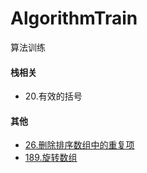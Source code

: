 <!--
 * @Author: yaw
 * @Description: In User Settings Edit
 * @Date: 2020-07-29 15:48:18
 * @LastEditors: yaw
 * @LastEditTime: 2020-07-29 15:56:55
--> 
# AlgorithmTrain
算法训练

 #### 栈相关
   + 20.有效的括号

 #### 其他
 + [26.删除排序数组中的重复项](https://github.com/dggrok/AlgorithmTrain/blob/master/26.%20%E5%88%A0%E9%99%A4%E6%8E%92%E5%BA%8F%E6%95%B0%E7%BB%84%E4%B8%AD%E7%9A%84%E9%87%8D%E5%A4%8D%E9%A1%B9/26.%20%E5%88%A0%E9%99%A4%E6%8E%92%E5%BA%8F%E6%95%B0%E7%BB%84%E4%B8%AD%E7%9A%84%E9%87%8D%E5%A4%8D%E9%A1%B9.md)
 + [189.旋转数组](https://github.com/dggrok/AlgorithmTrain/blob/master/189.%20%E6%97%8B%E8%BD%AC%E6%95%B0%E7%BB%84/189.%20%E6%97%8B%E8%BD%AC%E6%95%B0%E7%BB%84.md)